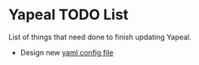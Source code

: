 # Yapeal TODO List #

List of things that need done to finish updating Yapeal.

- Design new [yaml config file](config/TODO.md)
